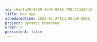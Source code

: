```yaml
---
id: c6edfa30-0269-4e46-91f6-708d213d64d2
title: Mac App
scheduledTime: 2025-02-27T23:00:00.000Z
project: Dynamic Momentum
order: 0
persistent: false
---
```


